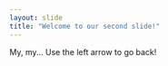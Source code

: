 ```yaml
---
layout: slide
title: "Welcome to our second slide!"
---
```

My, my...
Use the left arrow to go back!
